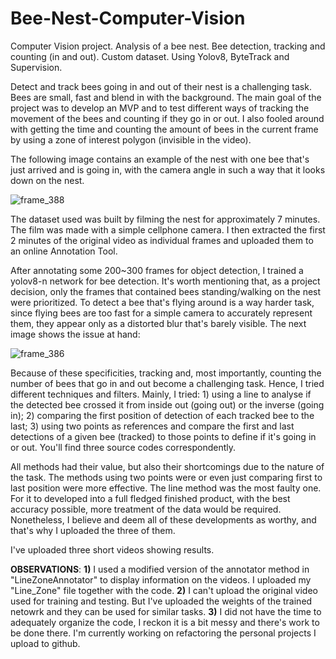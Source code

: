 # Bee-Nest-Computer-Vision
Computer Vision project. Analysis of a bee nest. Bee detection, tracking and counting (in and out). Custom dataset. Using Yolov8, ByteTrack and Supervision. 

Detect and track bees going in and out of their nest is a challenging task. Bees are small, fast and blend in with the background. The main goal of the project was to develop an MVP and to test different ways of tracking the movement of the bees and counting if they go in or out. I also fooled around with getting the time and counting the amount of bees in the current frame by using a zone of interest polygon (invisible in the video).

The following image contains an example of the nest with one bee that's just arrived and is going in, with the camera angle in such a way that it looks down on the nest. 

![frame_388](https://github.com/user-attachments/assets/9c14bbe8-6f29-4120-a075-cf920dd75322)

The dataset used was built by filming the nest for approximately 7 minutes. The film was made with a simple cellphone camera. I then extracted the first 2 minutes of the original video as individual frames and uploaded them to an online Annotation Tool. 

After annotating some 200~300 frames for object detection, I trained a yolov8-n network for bee detection. It's worth mentioning that, as a project decision, only the frames that contained bees standing/walking on the nest were prioritized. To detect a bee that's flying around is a way harder task, since flying bees are too fast for a simple camera to accurately represent them, they appear only as a distorted blur that's barely visible. The next image shows the issue at hand: 

![frame_386](https://github.com/user-attachments/assets/e94a531f-8d41-4363-a7d4-344fabd896ca)

Because of these specificities, tracking and, most importantly, counting the number of bees that go in and out become a challenging task. Hence, I tried different techniques and filters. Mainly, I tried: 1) using a line to analyse if the detected bee crossed it from inside out (going out) or the inverse (going in); 2) comparing the first position of detection of each tracked bee to the last; 3) using two points as references and compare the first and last detections of a given bee (tracked) to those points to define if it's going in or out. You'll find three source codes correspondently.

All methods had their value, but also their shortcomings due to the nature of the task. The methods using two points were or even just comparing first to last position were more effective. The line method was the most faulty one. For it to developed into a full fledged finished product, with the best accuracy possible, more treatment of the data would be required. Nonetheless, I believe and deem all of these developments as worthy, and that's why I uploaded the three of them. 

I've uploaded three short videos showing results. 

**OBSERVATIONS**: 
**1)** I used a modified version of the annotator method in "LineZoneAnnotator" to display information on the videos. I uploaded my "Line_Zone" file together with the code. 
**2)** I can't upload the original video used for training and testing. But I've uploaded the weights of the trained netowrk and they can be used for similar tasks.
**3)** I did not have the time to adequately organize the code, I reckon it is a bit messy and there's work to be done there. I'm currently working on refactoring the personal projects I upload to github. 
